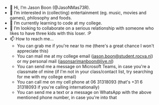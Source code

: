- 👋 Hi, I’m Jason Boon (@JasoNMas73R).
- 👀 I’m interested in (collecting) entertainment (eg. music, movies and games), philosophy and foods.
- 🌱 I’m currently learning to code at my college.
- 💞️ I’m looking to collaborate on a serious relationship with someone who likes to have three kids with this loser. :P
- 📫 How to reach me...
  * You can grab me if you're near to me (there's a great chance I won't appreciate this)
  * You can mail me at my college email (jason.boon@student.rocva.nl) or my personal mail (jasonsarimanboon@live.nl)
  * You can send me a message on Microsoft Teams, in case you're a classmate of mine (if I'm not in your class/contact list, try searching for me with my college email)
  * You can call me on my cell phone at 06 31318093 (that's +31 6 31318093 if you're calling internationally)
  * You can send me a text or a message on WhatsApp with the above mentioned phone number, in case you're into that

<!---
JasoNMas73R/JasoNMas73R is a ✨ special ✨ repository because its `README.md` (this file) appears on your GitHub profile.
You can click the Preview link to take a look at your changes.
--->
